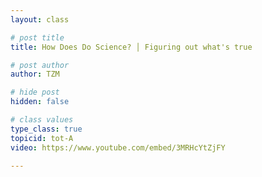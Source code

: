 ```yaml
---
layout: class

# post title
title: How Does Do Science? │ Figuring out what's true

# post author
author: TZM

# hide post
hidden: false

# class values
type_class: true
topicid: tot-A
video: https://www.youtube.com/embed/3MRHcYtZjFY

---
```

